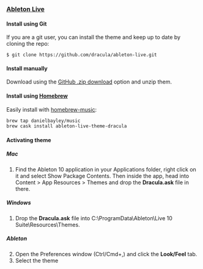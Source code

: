 ### [Ableton Live](https://www.ableton.com/en/live/)

#### Install using Git

If you are a git user, you can install the theme and keep up to date by cloning the repo:

    $ git clone https://github.com/dracula/ableton-live.git

#### Install manually

Download using the [GitHub .zip download](https://github.com/dracula/ableton-live/archive/master.zip) option and unzip them.

#### Install using [Homebrew](https://brew.sh)

Easily install with [homebrew-music](https://github.com/danielbayley/homebrew-music):

``` sh
brew tap danielbayley/music
brew cask install ableton-live-theme-dracula
```

#### Activating theme

##### Mac

1. Find the Ableton 10 application in your Applications folder, right click on it and select Show Package Contents. Then inside the app, head into Content > App Resources > Themes and drop the **Dracula.ask** file in there.

##### Windows

1. Drop the **Dracula.ask** file into C:\ProgramData\Ableton\Live 10 Suite\Resources\Themes.

##### Ableton

2. Open the Preferences window (Ctrl/Cmd+,) and click the **Look/Feel** tab.
3. Select the theme
